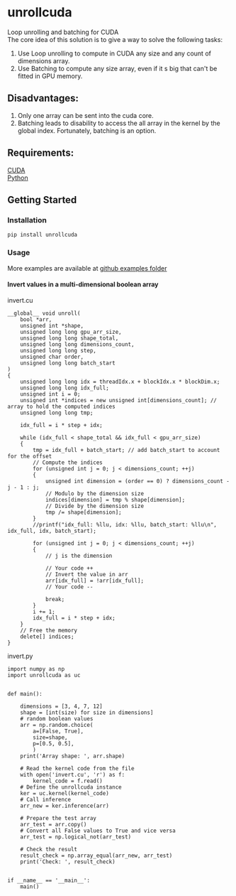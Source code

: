 # unrollcuda
Loop unrolling and batching for CUDA  
The core idea of this solution is to give a way to solve the following tasks:  
1. Use Loop unrolling to compute in CUDA any size and any count of dimensions array.  
2. Use Batching to compute any size array, even if it s big that can't be fitted in GPU memory.  
## Disadvantages:
1. Only one array can be sent into the cuda core.  
2. Batching leads to disability to access the all array in the kernel by the global index. Fortunately, batching is an option.
## Requirements:
[CUDA](https://developer.nvidia.com/cuda-downloads)  
[Python](https://www.python.org/downloads/)
## Getting Started
### Installation
```
pip install unrollcuda
```
### Usage
More examples are available at [github examples folder](https://github.com/format37/unrollcuda/tree/main/examples)
#### Invert values in a multi-dimensional boolean array
invert.cu
```
__global__ void unroll(
    bool *arr,
    unsigned int *shape,
    unsigned long long gpu_arr_size,
    unsigned long long shape_total,
    unsigned long long dimensions_count,
    unsigned long long step,
    unsigned char order,
    unsigned long long batch_start
)
{
    unsigned long long idx = threadIdx.x + blockIdx.x * blockDim.x;
    unsigned long long idx_full;
    unsigned int i = 0;
    unsigned int *indices = new unsigned int[dimensions_count]; // array to hold the computed indices
    unsigned long long tmp;
    
    idx_full = i * step + idx;

    while (idx_full < shape_total && idx_full < gpu_arr_size)
    {
        tmp = idx_full + batch_start; // add batch_start to account for the offset
        // Compute the indices
        for (unsigned int j = 0; j < dimensions_count; ++j)
        {
            unsigned int dimension = (order == 0) ? dimensions_count - j - 1 : j;
            // Modulo by the dimension size
            indices[dimension] = tmp % shape[dimension];
            // Divide by the dimension size
            tmp /= shape[dimension];
        }
        //printf("idx_full: %llu, idx: %llu, batch_start: %llu\n", idx_full, idx, batch_start);
        
        for (unsigned int j = 0; j < dimensions_count; ++j)
        {
            // j is the dimension
            
            // Your code ++
            // Invert the value in arr
            arr[idx_full] = !arr[idx_full];
            // Your code --
            
            break;
        }
        i += 1;
        idx_full = i * step + idx;
    }
    // Free the memory
    delete[] indices;
}

```
invert.py
```
import numpy as np
import unrollcuda as uc


def main():
        
    dimensions = [3, 4, 7, 12]
    shape = [int(size) for size in dimensions]
    # random boolean values
    arr = np.random.choice(
        a=[False, True],
        size=shape,
        p=[0.5, 0.5],
        )
    print('Array shape: ', arr.shape)
    
    # Read the kernel code from the file
    with open('invert.cu', 'r') as f:
        kernel_code = f.read()
    # Define the unrollcuda instance
    ker = uc.kernel(kernel_code)
    # Call inference
    arr_new = ker.inference(arr)

    # Prepare the test array
    arr_test = arr.copy()
    # Convert all False values to True and vice versa
    arr_test = np.logical_not(arr_test)

    # Check the result
    result_check = np.array_equal(arr_new, arr_test)
    print('Check: ', result_check)


if __name__ == '__main__':
    main()
```

